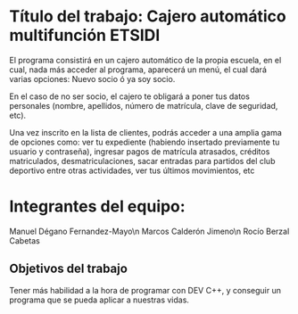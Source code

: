 # Título del trabajo: Cajero automático multifunción ETSIDI

El programa consistirá en un cajero automático de la propia escuela, en el cual, nada más acceder al programa, aparecerá un menú, el cual dará varias opciones: Nuevo socio ó ya soy socio.

En el caso de no ser socio, el cajero te obligará a poner tus datos personales (nombre, apellidos, número de matrícula, clave de seguridad, etc). 

Una vez inscrito en la lista de clientes, podrás acceder a una amplia gama de opciones como:  ver tu expediente (habiendo insertado previamente tu usuario y contraseña), ingresar pagos de matrícula atrasados, créditos matriculados, desmatriculaciones, sacar entradas para partidos del club deportivo entre otras actividades, ver tus últimos movimientos, etc

# Integrantes del equipo: 

Manuel Dégano Fernandez-Mayo\n
Marcos Calderón Jimeno\n
Rocío Berzal Cabetas 

## Objetivos del trabajo
Tener más habilidad a la hora de programar con DEV C++, y conseguir un programa que se pueda aplicar a nuestras vidas.
